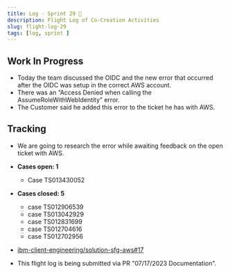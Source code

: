 ```yaml
---
title: Log - Sprint 29 🛫
description: Flight Log of Co-Creation Activities
slug: flight-log-29
tags: [log, sprint ]
---
```


## Work In Progress
- Today the team discussed the OIDC and the new error that occurred after the OIDC was setup in the correct AWS account.
- There was an “Access Denied when calling the AssumeRoleWithWebIdentity” error.
- The Customer said he added this error to the ticket he has with AWS.

## Tracking
- We are going to research the error while awaiting feedback on the open ticket with AWS.
  
- **Cases open: 1**
  - Case TS013430052
- **Cases closed: 5**
  - case TS012906539
  - case TS013042929
  - case TS012831699
  - case TS012704616
  - case TS012702956  
- [ibm-client-engineering/solution-sfg-aws#17](https://zenhub.ibm.com/workspaces/st5-action-information-center-64343620d0cfd0000f03a114/issues/ibm-client-engineering/solution-sfg-aws/17)
- This flight log is being submitted via PR "07/17/2023 Documentation".